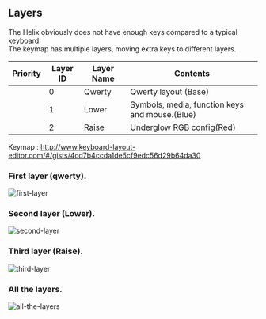 
## Layers

The Helix obviously does not have enough keys compared to a typical keyboard.  
The keymap has multiple layers, moving extra keys to different layers.

|Priority|Layer ID|Layer Name|Contents|
| ---- | ---- | --- | --- |
||0|Qwerty|Qwerty layout (Base)|
||1|Lower|Symbols, media, function keys and mouse.(Blue)|
||2|Raise|Underglow RGB config(Red)|

Keymap : http://www.keyboard-layout-editor.com/#/gists/4cd7b4ccda1de5cf9edc56d29b64da30
### First layer (qwerty).
![first-layer](https://i.imgur.com/jRE5KLI.png)
### Second layer (Lower).
![second-layer](https://i.imgur.com/l5DqtHf.png)
### Third layer (Raise).
![third-layer](https://i.imgur.com/7WgUIl7.png)
### All the layers.
 ![all-the-layers](https://i.imgur.com/1PuhJfM.png)
 
 <!---![Keyboard](https://i.imgur.com/Onwmsss.png) -->
 

